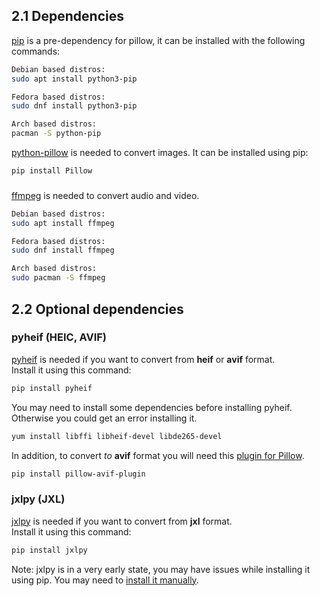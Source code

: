 ## 2.1 Dependencies
[pip](https://pypi.org/project/pip/) is a pre-dependency for pillow, it can be installed with the following commands:

```bash
Debian based distros:
sudo apt install python3-pip

Fedora based distros:
sudo dnf install python3-pip

Arch based distros:
pacman -S python-pip
```

[python-pillow](https://python-pillow.org/) is needed to convert images. It can be installed using pip:
```bash
pip install Pillow
```
###

[ffmpeg](https://ffmpeg.org/download.html#build-linux) is needed to convert audio and video.

```bash
Debian based distros:
sudo apt install ffmpeg

Fedora based distros:
sudo dnf install ffmpeg

Arch based distros:
sudo pacman -S ffmpeg
```

## 2.2 Optional dependencies
### pyheif (HEIC, AVIF)
[pyheif](https://pypi.org/project/pyheif/) is needed if you want to convert from **heif** or **avif** format.
<br/> Install it using this command:
```bash
pip install pyheif
```
You may need to install some dependencies before installing pyheif. Otherwise you could get an error installing it.
```bash
yum install libffi libheif-devel libde265-devel
```
In addition, to convert *to* **avif** format you will need this [plugin for Pillow](https://pypi.org/project/pillow-avif-plugin/).
```bash
pip install pillow-avif-plugin
```

### jxlpy (JXL)
[jxlpy](https://github.com/olokelo/jxlpy) is needed if you want to convert from **jxl** format.
<br/> Install it using this command:
```bash
pip install jxlpy
```
Note: jxlpy is in a very early state, you may have issues while installing it using pip.
You may need to [install it manually](https://github.com/olokelo/jxlpy#build-it-yourself).
